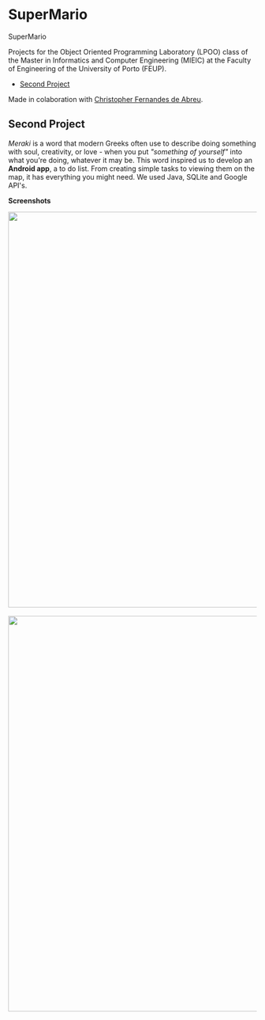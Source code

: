 # SuperMario
SuperMario

Projects for the Object Oriented Programming Laboratory (LPOO) class of the Master in Informatics and Computer Engineering (MIEIC) at the Faculty of Engineering of the University of Porto (FEUP).

- [Second Project](#second-project)

Made in colaboration with [Christopher Fernandes de Abreu](https://github.com/cfa911).<br>

## Second Project
*Meraki* is a word that modern Greeks often use to describe doing something with soul, creativity, or love - when you put *"something of yourself"* into what you're doing, whatever it may be.
This word inspired us to develop an **Android app**, a to do list. From creating simple tasks to viewing them on the map, it has everything you might need. We used Java, SQLite and Google API's.

**Screenshots**

<img src="https://github.com/mcarolinaSoares/SuperMario/blob/master/AndroidApp/1.png" width="800"><br><br>
<img src="https://github.com/mcarolinaSoares/SuperMario/blob/master/UML/SuperMario.png" width="800"><br><br>
